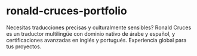 # ronald-cruces-portfolio
Necesitas traducciones precisas y culturalmente sensibles? Ronald Cruces es un traductor multilingüe con dominio nativo de árabe y español, y certificaciones avanzadas en inglés y portugués. Experiencia global para tus proyectos.
